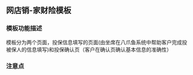 <!--
 * @Author: za-qixuchao qixuchao@zhongan.com
 * @Date: 2022-12-26 09:54:01
 * @LastEditors: za-qixuchao qixuchao@zhongan.com
 * @LastEditTime: 2022-12-27 10:39:46
 * @FilePath: /zat-planet-h5-cloud-insure/src/views/baseInsurance/templates/netSale/README.md
 * @Description: 这是默认设置,请设置`customMade`, 打开koroFileHeader查看配置 进行设置: https://github.com/OBKoro1/koro1FileHeader/wiki/%E9%85%8D%E7%BD%AE
-->
## 网店销-家财险模板
### 模板功能描述
模板分为两个页面，投保信息填写的页面(由坐席在八爪鱼系统中帮助客户完成投被保人的信息填写)和投保确认页（客户在确认页确认基本信息的准确性）

### 注意点